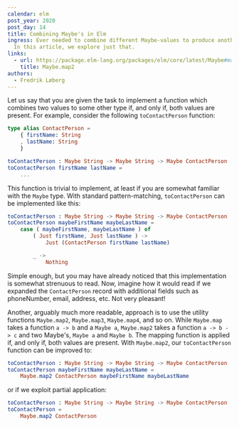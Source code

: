 ```yaml
---
calendar: elm
post_year: 2020
post_day: 14
title: Combining Maybe's in Elm
ingress: Ever needed to combine different Maybe-values to produce another value?
  In this article, we explore just that.
links:
  - url: https://package.elm-lang.org/packages/elm/core/latest/Maybe#map2
    title: Maybe.map2
authors:
  - Fredrik Løberg
---
```

Let us say that you are given the task to implement a function which combines two values to some other type if, and only if, both values are present.
For example, consider the following `toContactPerson` function:

```elm
type alias ContactPerson =
    { firstName: String
    , lastName: String
    }

toContactPerson : Maybe String -> Maybe String -> Maybe ContactPerson
toContactPerson firstName lastName =
    ...
```

This function is trivial to implement, at least if you are somewhat familiar with the `Maybe` type.
With standard pattern-matching, `toContactPerson` can be implemented like this:

```elm
toContactPerson : Maybe String -> Maybe String -> Maybe ContactPerson
toContactPerson maybeFirstName maybeLastName =
    case ( maybeFirstName, maybeLastName ) of
        ( Just firstName, Just lastName ) ->
            Just (ContactPerson firstName lastName)

        _ ->
            Nothing
```

Simple enough, but you may have already noticed that this implementation is somewhat strenuous to read. Now, imagine how it would read if we expanded the `ContactPerson` record with additional fields such as phoneNumber, email, address, etc. Not very pleasant!


Another, arguably much more readable, approach is to use the utility functions `Maybe.map2`, `Maybe.map3`, `Maybe.map4`, and so on.
While `Maybe.map` takes a function `a -> b` and a `Maybe a`, `Maybe.map2` takes a function `a -> b -> c` and two Maybe's, `Maybe a` and `Maybe b`.
The mapping function is applied if, and only if, both values are present. With `Maybe.map2`, our `toContactPerson` function can be improved to:


```elm
toContactPerson : Maybe String -> Maybe String -> Maybe ContactPerson
toContactPerson maybeFirstName maybeLastName =
    Maybe.map2 ContactPerson maybeFirstName maybeLastName
```

or if we exploit partial application:

```elm
toContactPerson : Maybe String -> Maybe String -> Maybe ContactPerson
toContactPerson =
    Maybe.map2 ContactPerson
```